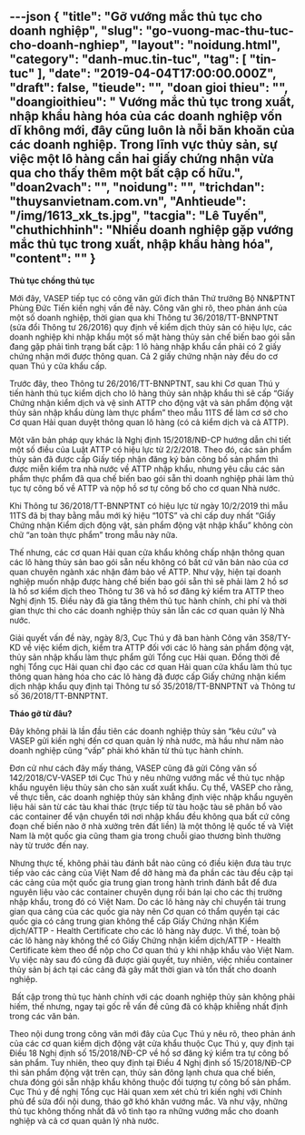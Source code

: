 ---json
{
    "title": "Gỡ vướng mắc thủ tục cho doanh nghiệp",
    "slug": "go-vuong-mac-thu-tuc-cho-doanh-nghiep",
    "layout": "noidung.html",
    "category": "danh-muc.tin-tuc",
    "tag": [
        "tin-tuc"
    ],
    "date": "2019-04-04T17:00:00.000Z",
    "draft": false,
    "tieude": "",
    "doan gioi thieu": "",
    "doangioithieu": " Vướng mắc thủ tục trong xuất, nhập khẩu hàng hóa của các doanh nghiệp vốn dĩ không mới, đây cũng luôn là nỗi băn khoăn của các doanh nghiệp. Trong lĩnh vực thủy sản, sự việc một lô hàng cần hai giấy chứng nhận vừa qua cho thấy thêm một bất cập cố hữu.",
    "doan2vach": "",
    "noidung": "",
    "trichdan": "thuysanvietnam.com.vn",
    "Anhtieude": "/img/1613_xk_ts.jpg",
    "tacgia": "Lê Tuyến",
    "chuthichhinh": "Nhiều doanh nghiệp gặp vướng mắc thủ tục trong xuất, nhập khẩu hàng hóa",
    "__content__": ""
}
---
<p><strong>Thủ tục chồng thủ tục</strong></p>

<p>Mới đ&acirc;y, VASEP tiếp tục c&oacute; c&ocirc;ng văn gửi đ&iacute;ch th&acirc;n Thứ trưởng Bộ NN&amp;PTNT Ph&ugrave;ng Đức Tiến kiến nghị vấn đề n&agrave;y. C&ocirc;ng văn ghi r&otilde;, theo phản &aacute;nh của một số doanh nghiệp, thời gian qua khi Th&ocirc;ng tư 36/2018/TT-BNNPTNT (sửa đổi Th&ocirc;ng tư 26/2016) quy định về kiểm dịch thủy sản c&oacute; hiệu lực, c&aacute;c doanh nghiệp khi nhập khẩu một số mặt h&agrave;ng thủy sản chế biến bao g&oacute;i sẵn đang gặp phải t&igrave;nh trạng bất cập: 1 l&ocirc; h&agrave;ng nhập khẩu cần phải c&oacute; 2 giấy chứng nhận mới được th&ocirc;ng quan. Cả 2 giấy chứng nhận n&agrave;y đều do cơ quan Th&uacute; y cửa khẩu cấp.</p>

<p>Trước đ&acirc;y, theo Th&ocirc;ng tư 26/2016/TT-BNNPTNT, sau khi Cơ quan Th&uacute; y tiến h&agrave;nh thủ tục kiểm dịch cho l&ocirc; h&agrave;ng thủy sản nhập khẩu th&igrave; sẽ cấp &ldquo;Giấy Chứng nhận kiểm dịch v&agrave; vệ sinh ATTP cho động vật v&agrave; sản phẩm động vật thủy sản nhập khẩu d&ugrave;ng l&agrave;m thực phẩm&rdquo; theo mẫu 11TS để l&agrave;m cơ sở cho Cơ quan Hải quan duyệt th&ocirc;ng quan l&ocirc; h&agrave;ng (c&oacute; cả kiểm dịch v&agrave; cả ATTP).</p>

<p>Một văn bản ph&aacute;p quy kh&aacute;c l&agrave; Nghị định 15/2018/NĐ-CP hướng dẫn chi tiết một số điều của Luật ATTP c&oacute; hiệu lực từ 2/2/2018. Theo đ&oacute;, c&aacute;c sản phẩm thủy sản đ&atilde; được cấp Giấy tiếp nhận đăng k&yacute; bản c&ocirc;ng bố sản phẩm th&igrave; được miễn kiểm tra nh&agrave; nước về ATTP nhập khẩu, nhưng y&ecirc;u cầu c&aacute;c sản phẩm thực phẩm đ&atilde; qua chế biến bao g&oacute;i sẵn th&igrave; doanh nghiệp phải l&agrave;m thủ tục tự c&ocirc;ng bố về ATTP v&agrave; nộp hồ sơ tự c&ocirc;ng bố cho cơ quan Nh&agrave; nước.</p>

<p>Khi Th&ocirc;ng tư 36/2018/TT-BNNPTNT c&oacute; hiệu lực từ ng&agrave;y 10/2/2019 th&igrave; mẫu 11TS đ&atilde; bị thay bằng mẫu mới k&yacute; hiệu &ldquo;10TS&rdquo; v&agrave; chỉ cấp duy nhất &ldquo;Giấy Chứng nhận Kiểm dịch động vật, sản phẩm động vật nhập khẩu&rdquo; kh&ocirc;ng c&ograve;n chữ &ldquo;an to&agrave;n thực phẩm&rdquo; trong mẫu n&agrave;y nữa.</p>

<p>Thế nhưng, c&aacute;c cơ quan Hải quan cửa khẩu kh&ocirc;ng chấp nhận th&ocirc;ng quan c&aacute;c l&ocirc; h&agrave;ng thủy sản bao g&oacute;i sẵn nếu kh&ocirc;ng c&oacute; bất cứ văn bản n&agrave;o của cơ quan chuy&ecirc;n ng&agrave;nh x&aacute;c nhận đảm bảo về ATTP. Như vậy, hiện tại doanh nghiệp muốn nhập được h&agrave;ng chế biến bao g&oacute;i sẵn th&igrave; sẽ phải l&agrave;m 2 hồ sơ l&agrave; hồ sơ kiểm dịch theo Th&ocirc;ng tư 36 v&agrave; hồ sơ đăng k&yacute; kiểm tra ATTP theo Nghị định 15. Điều n&agrave;y đ&atilde; gia tăng th&ecirc;m thủ tục h&agrave;nh ch&iacute;nh, chi ph&iacute; v&agrave; thời gian thực thi cho c&aacute;c doanh nghiệp thủy sản lẫn c&aacute;c cơ quan quản l&yacute; Nh&agrave; nước.</p>

<p>Giải quyết vấn đề n&agrave;y, ng&agrave;y 8/3, Cục Th&uacute; y đ&atilde; ban h&agrave;nh C&ocirc;ng văn 358/TY-KD về việc kiểm dịch, kiểm tra ATTP đối với c&aacute;c l&ocirc; h&agrave;ng sản phẩm động vật, thủy sản nhập khẩu l&agrave;m thực phẩm gửi Tổng cục Hải quan. Đồng thời đề nghị Tổng cục Hải quan chỉ đạo c&aacute;c cơ quan Hải quan cửa khẩu l&agrave;m thủ tục th&ocirc;ng quan h&agrave;ng h&oacute;a cho c&aacute;c l&ocirc; h&agrave;ng đ&atilde; được cấp Giấy chứng nhận kiểm dịch nhập khẩu quy định tại Th&ocirc;ng tư số&nbsp;35/2018/TT-BNNPTNT&nbsp;v&agrave; Th&ocirc;ng tư số&nbsp;36/2018/TT-BNNPTNT.</p>

<p><strong>Th&aacute;o gỡ từ đ&acirc;u?</strong></p>

<p>Đ&acirc;y kh&ocirc;ng phải l&agrave; lần đầu ti&ecirc;n c&aacute;c doanh nghiệp thủy sản &ldquo;k&ecirc;u cứu&rdquo; v&agrave; VASEP gửi kiến nghị đến cơ quan quản l&yacute; nh&agrave; nước, m&agrave; hầu như năm n&agrave;o doanh nghiệp cũng &ldquo;vấp&rdquo; phải kh&oacute; khăn từ thủ tục h&agrave;nh ch&iacute;nh.</p>

<p>Đơn cử như c&aacute;ch đ&acirc;y mấy th&aacute;ng, VASEP cũng đ&atilde; gửi C&ocirc;ng văn số 142/2018/CV-VASEP tới Cục Th&uacute; y n&ecirc;u những vướng mắc về thủ tục nhập khẩu nguy&ecirc;n liệu thủy sản cho sản xuất xuất khẩu. Cụ thể, VASEP cho rằng, về thực tiễn, c&aacute;c doanh nghiệp thủy sản khẳng định việc nhập khẩu nguy&ecirc;n liệu hải sản từ c&aacute;c t&agrave;u khai th&aacute;c (trực tiếp từ t&agrave;u hoặc t&agrave;u sẽ ph&acirc;n bổ v&agrave;o c&aacute;c container để vận chuyển tới nơi nhập khẩu đều kh&ocirc;ng qua bất cứ c&ocirc;ng đoạn chế biến n&agrave;o ở nh&agrave; xưởng tr&ecirc;n đất liền) l&agrave; một th&ocirc;ng lệ quốc tế v&agrave; Việt Nam l&agrave; một quốc gia cũng tham gia trong chuỗi giao thương b&igrave;nh thường n&agrave;y từ trước đến nay.</p>

<p>Nhưng thực tế,&nbsp;kh&ocirc;ng phải t&agrave;u đ&aacute;nh bắt n&agrave;o cũng c&oacute; điều kiện đưa t&agrave;u trực tiếp v&agrave;o c&aacute;c cảng của Việt Nam để dỡ h&agrave;ng m&agrave; đa phần c&aacute;c t&agrave;u đều cập tại c&aacute;c cảng của một quốc gia trung gian trong h&agrave;nh tr&igrave;nh đ&aacute;nh bắt để đưa nguy&ecirc;n liệu v&agrave;o c&aacute;c container chuy&ecirc;n dụng rồi b&aacute;n lại cho&nbsp;c&aacute;c thị trường nhập khẩu, trong đ&oacute; c&oacute; Việt Nam. Do c&aacute;c l&ocirc; h&agrave;ng n&agrave;y chỉ chuyển tải trung gian qua cảng của c&aacute;c quốc gia n&agrave;y n&ecirc;n Cơ quan c&oacute; thẩm quyền tại c&aacute;c quốc gia c&oacute; cảng trung gian kh&ocirc;ng thể cấp&nbsp;Giấy Chứng nhận Kiểm dịch/ATTP - Health Certificate&nbsp;cho c&aacute;c l&ocirc; h&agrave;ng n&agrave;y được. V&igrave; thế, to&agrave;n bộ c&aacute;c l&ocirc; h&agrave;ng n&agrave;y&nbsp;kh&ocirc;ng thể c&oacute;&nbsp;Giấy Chứng nhận kiểm dịch/ATTP - Health Certificate k&egrave;m theo để nộp cho Cơ quan th&uacute; y khi nhập khẩu v&agrave;o Việt Nam. Vụ việc n&agrave;y sau đ&oacute; cũng đ&atilde; được giải quyết, tuy nhi&ecirc;n, việc nhiều container thủy sản bị &aacute;ch tại c&aacute;c cảng đ&atilde; g&acirc;y mất thời gian v&agrave; tổn thất cho doanh nghiệp.</p>

<p>&nbsp;Bất cập trong thủ tục h&agrave;nh ch&iacute;nh với c&aacute;c doanh nghiệp thủy sản kh&ocirc;ng phải hiếm, thế nhưng, ngay tại gốc rễ vấn đề cũng đ&atilde; c&oacute; khập khiễng nhất định trong c&aacute;c văn bản.</p>

<p>Theo nội dung trong c&ocirc;ng văn mới đ&acirc;y của Cục Th&uacute; y n&ecirc;u r&otilde;, theo phản &aacute;nh của c&aacute;c cơ quan kiểm dịch động vật cửa khẩu thuộc Cục Th&uacute; y, quy định tại Điều 18 Nghị định số 15/2018/NĐ-CP về hồ sơ đăng k&yacute; kiểm tra tự c&ocirc;ng bố sản phẩm. Tuy nhi&ecirc;n, theo quy định tại Điều 4 Nghị định số 15/2018/NĐ-CP th&igrave; sản phẩm động vật tr&ecirc;n cạn, thủy sản đ&ocirc;ng lạnh chưa qua chế biến, chưa đ&oacute;ng g&oacute;i sẵn nhập khẩu kh&ocirc;ng thuộc đối tượng tự c&ocirc;ng bố sản phẩm. Cục Th&uacute; y đề nghị Tổng cục Hải quan xem x&eacute;t chủ tr&igrave; kiến nghị với Ch&iacute;nh phủ để sửa đổi nội dung, th&aacute;o gỡ kh&oacute; khăn vướng mắc. V&agrave; như vậy, những thủ tục kh&ocirc;ng thống nhất đ&atilde; v&ocirc; t&igrave;nh tạo ra những vướng mắc cho doanh nghiệp v&agrave; cả cơ quan quản l&yacute; nh&agrave; nước.</p>

